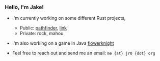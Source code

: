 ### Hello, I'm Jake!

- I'm currently working on some different Rust projects, 
  - Public: [pathfinder](https://github.com/JakeRoggenbuck/pathfinder), [link](https://github.com/JakeRoggenbuck/link)
  - Private: rock, mahou

- I'm also working on a game in Java [flowerknight](https://github.com/JakeRoggenbuck/flowerknight) 

- Feel free to reach out and send me an email: `me {at} jr0 {dot} org`
